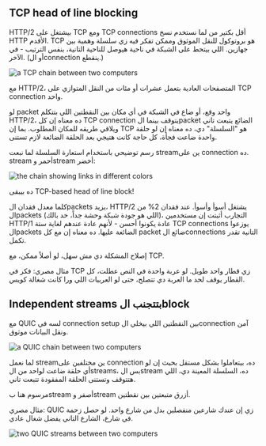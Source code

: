 ## TCP head of line blocking

HTTP/2 بيشتغل على TCP ومع TCP connections أقل بكتير من لما نستخدم نسخ HTTP الأقدم. TCP هو بروتوكول للنقل الموثوق وممكن تفكر فيه زي سلسلة وهمية بين جهازين. اللي بيتحط على الشبكة في ناحية هيوصل للناحية التانية، بنفس الترتيب - في الآخر. (أو الconnection ينقطع.)

![a TCP chain between two computers](../images/tcp-chain.png)

مع HTTP/2، المتصفحات العادية بتعمل عشرات أو مئات من النقل المتوازي على TCP connection واحد.

لو packet واحد وقع، أو ضاع في الشبكة في أي مكان بين النقطتين اللي بتتكلم HTTP/2، ده معناه إن كل TCP connection يتوقف بينما الpacket الضائع يتبعت تاني ويلاقي طريقه للمكان المطلوب. بما إن TCP هو "السلسلة" دي، ده معناه إن لو حلقة واحدة ضاعت فجأة، كل حاجة كانت هتيجي بعد الحلقة الضائعة لازم تستنى.

رسم توضيحي باستخدام استعارة السلسلة لما نبعت streamين على connection ده. stream أحمر وstream أخضر:

![the chain showing links in different colors](../images/tcp-chain-streams.png)

ده بيبقى TCP-based head of line block!

كلما معدل فقدان الpackets يزيد، HTTP/2 يشتغل أسوأ وأسوأ. عند فقدان 2% من الpackets (اللي هو جودة شبكة وحشة جداً، خد بالك)، التجارب أثبتت إن مستخدمين HTTP/1 عادة يكونوا أحسن - لأنهم عادة عندهم لغاية ستة TCP connections يوزعوا الpackets الضائعة عليها. ده معناه إن مع كل packet ضائع الconnections التانية تقدر تكمل.

إصلاح المشكلة دي مش سهل، لو أصلاً ممكن، مع TCP.

مثال مصري: فكر في TCP زي قطار واحد طويل. لو عربة واحدة في النص عطلت، كل القطار يوقف لحد ما العربة دي تتصلح، حتى لو العربيات اللي ورا كانت شغالة كويس.

## Independent streams بتتجنب الblock

مع QUIC لسه في connection setup بين النقطتين اللي بيخلي الconnection آمن ونقل البيانات موثوق.

![a QUIC chain between two computers](../images/tcp-chain.png)

لما نعمل streamين مختلفين على connection ده، بيتعاملوا بشكل مستقل بحيث إن لو أي حلقة ضاعت لواحد من الstreams، بس الstream ده، السلسلة المعينة دي، اللي هتتوقف وتستنى الحلقة المفقودة تتبعت تاني.

مرسوم هنا بstream أصفر وstream أزرق متبعتين بين نقطتين.

مثال مصري: QUIC زي إن عندك شارعين منفصلين بدل من شارع واحد. لو حصل زحمة في شارع، الشارع التاني يفضل شغال عادي.

![two QUIC streams between two computers](../images/quic-chain-streams.png)